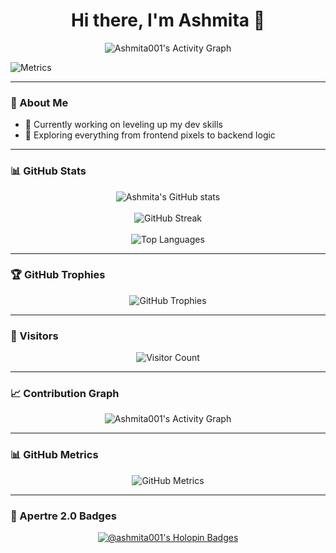 <h1 align="center">Hi there, I'm Ashmita 👋</h1>
<p align="center">
  <img src="https://github-readme-activity-graph.vercel.app/graph?username=Ashmita001&theme=react-dark" alt="Ashmita001's Activity Graph" />
</p>

<img src="https://raw.githubusercontent.com/Ashmita001/Ashmita001/main/github-metrics.svg" alt="Metrics" />


---

### 💼 About Me

- 🔭 Currently working on leveling up my dev skills  
- 🌱 Exploring everything from frontend pixels to backend logic  

---

### 📊 GitHub Stats

<p align="center">
  <img src="https://github-readme-stats.vercel.app/api?username=Ashmita001&show_icons=true&theme=radical" alt="Ashmita's GitHub stats" />
  <br /><br />
  <img src="https://github-readme-streak-stats.herokuapp.com/?user=Ashmita001&theme=radical" alt="GitHub Streak" />
  <br /><br />
  <img src="https://github-readme-stats.vercel.app/api/top-langs/?username=Ashmita001&layout=compact&theme=radical" alt="Top Languages" />
</p>

---

### 🏆 GitHub Trophies

<p align="center">
  <img src="https://github-profile-trophy.vercel.app/?username=Ashmita001&theme=radical" alt="GitHub Trophies" />
</p>

---

### 👀 Visitors

<p align="center">
  <img src="https://komarev.com/ghpvc/?username=Ashmita001&color=blue" alt="Visitor Count" />
</p>

---

### 📈 Contribution Graph

<p align="center">
  <img src="https://github-readme-activity-graph.cyclic.app/graph?username=Ashmita001&theme=react-dark" alt="Ashmita001's Activity Graph" />
</p>

---

### 📊 GitHub Metrics

<p align="center">
  <img src="https://raw.githubusercontent.com/Ashmita001/Ashmita001/main/github-metrics.svg" alt="GitHub Metrics" />
</p>

---

### 🌟 Apertre 2.0 Badges

<p align="center">
  <a href="https://holopin.io/@ashmita001">
    <img src="https://holopin.me/ashmita001" alt="@ashmita001's Holopin Badges" />
  </a>
</p>

<!--
### 📫 Let's Connect

- 📍 Based in the land of chai and code
- 📨 You can find me around here:  
  <a href="https://github.com/Ashmita001">GitHub</a> | 
  <a href="https://holopin.io/@ashmita001">Holopin</a>
-->

<!-- I promise there’s code beneath this README… somewhere… probably. -->
